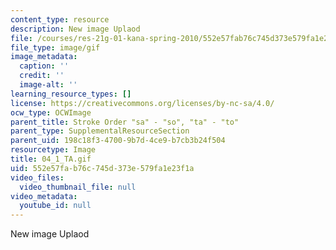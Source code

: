 ```yaml
---
content_type: resource
description: New image Uplaod
file: /courses/res-21g-01-kana-spring-2010/552e57fab76c745d373e579fa1e23f1a_04_1_TA.gif
file_type: image/gif
image_metadata:
  caption: ''
  credit: ''
  image-alt: ''
learning_resource_types: []
license: https://creativecommons.org/licenses/by-nc-sa/4.0/
ocw_type: OCWImage
parent_title: Stroke Order "sa" - "so", "ta" - "to"
parent_type: SupplementalResourceSection
parent_uid: 198c18f3-4700-9b7d-4ce9-b7cb3b24f504
resourcetype: Image
title: 04_1_TA.gif
uid: 552e57fa-b76c-745d-373e-579fa1e23f1a
video_files:
  video_thumbnail_file: null
video_metadata:
  youtube_id: null
---
```

New image Uplaod